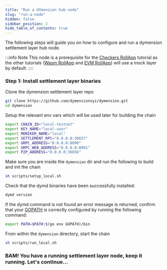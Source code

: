 ```yaml
---
title: "Run a dYmension hub node"
slug: "run-a-node"
hidden: false
sidebar_position: 2
hide_table_of_contents: true
---
```


The following steps will guide you on how to configure and run a dymension settlement layer hub node.

:::info Note
This node is a prerequisite for the [Checkers RollApp](../checkers-rollapp/index) tutorial as the other tutorials ([Wasm RollApp](../cosmwasm-rollapp/index) and [EVM RollApp](../evm-rollapp/intro)) will
use a mock layer by default.
::::

### Step 1: Install settlement layer binaries

Clone the dymension settlement layer repo

```sh
git clone https://github.com/dymensionxyz/dymension.git
cd dymension
```

Setup the relevant env vars which will be used later for building the chain

```sh
export CHAIN_ID="local-testnet"
export KEY_NAME="local-user"
export MONIKER_NAME="local"
export SETTLEMENT_RPC="0.0.0.0:36657"
export GRPC_ADDRESS="0.0.0.0:8090"
export GRPC_WEB_ADDRESS="0.0.0.0:8091"
export P2P_ADDRESS="0.0.0.0:36656"
```

Make sure you are inside the `dymension` dir and run the following to build and init the chain

```sh
sh scripts/setup_local.sh
```

Check that the dymd binaries have been successfully installed:

```sh
dymd version
```

If the dymd command is not found an error message is returned, confirm that your [GOPATH](https://go.dev/doc/gopath_code#GOPATH) is correctly configured by running the following command:

```sh
export PATH=$PATH:$(go env GOPATH)/bin
```

From within the `dymension` directory, start the chain

```sh
sh scripts/run_local.sh
```

### BAM! You have a running settlement layer node, keep it running. Let's continue...
